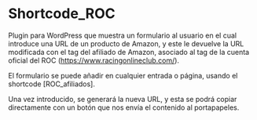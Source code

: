 # Shortcode_ROC

Plugin para WordPress que muestra un formulario al usuario en el cual introduce una URL de un producto de Amazon, y este le devuelve la URL modificada con el tag del afiliado de Amazon, asociado al tag de la cuenta oficial del ROC (https://www.racingonlineclub.com/).

El formulario se puede añadir en cualquier entrada o página, usando el shortcode [ROC_afiliados].

Una vez introducido, se generará la nueva URL, y esta se podrá copiar directamente con un botón que nos envía el contenido al portapapeles.
